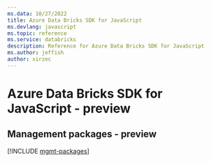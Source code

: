 ```yaml
---
ms.data: 10/27/2022
title: Azure Data Bricks SDK for JavaScript
ms.devlang: javascript
ms.topic: reference
ms.service: databricks
description: Reference for Azure Data Bricks SDK for JavaScript
ms.author: jeffish
author: xirzec
---
```

# Azure Data Bricks SDK for JavaScript - preview

## Management packages - preview
[!INCLUDE [mgmt-packages](data-bricks-mgmt-index.md)]